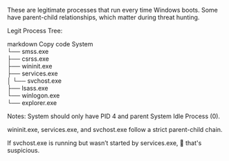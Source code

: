 These are legitimate processes that run every time Windows boots. Some have parent-child relationships, which matter during threat hunting.

Legit Process Tree:

markdown
Copy code
System  
└── smss.exe  
    ├── csrss.exe  
    ├── wininit.exe  
        ├── services.exe  
        │   └── svchost.exe  
    ├── lsass.exe  
    └── winlogon.exe  
        └── explorer.exe
      
Notes:
System should only have PID 4 and parent System Idle Process (0).

wininit.exe, services.exe, and svchost.exe follow a strict parent-child chain.

If svchost.exe is running but wasn’t started by services.exe, 🚨 that's suspicious.

